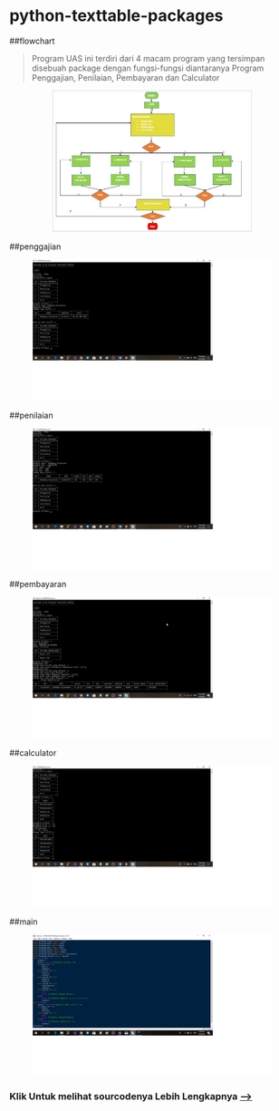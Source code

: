 # python-texttable-packages
##flowchart
>Program UAS ini terdiri dari 4 macam program yang tersimpan disebuah package dengan fungsi-fungsi diantaranya Program Penggajian, Penilaian, Pembayaran dan Calculator

<p align="center">
  <img src="https://github.com/B4mzMutt/python-texttable-packages/blob/master/flowchart.jpg"widht="450" height="250" />
</p>
##penggajian
<p align="center">
  <img src="https://github.com/B4mzMutt/python-texttable-packages/blob/master/gaji.jpg"widht="450" height="250" />
</p>

##penilaian
<p align="center">
  <img src="https://github.com/B4mzMutt/python-texttable-packages/blob/master/nilai.jpg"widht="450" height="250" />
</p>

##pembayaran
<p align="center">
  <img src="https://github.com/B4mzMutt/python-texttable-packages/blob/master/cmd.jpg"widht="450" height="250" />
</p>

##calculator
<p align="center">
  <img src="https://github.com/B4mzMutt/python-texttable-packages/blob/master/cal.jpg"widht="450" height="250" />
</p>

##main
<p align="center">
  <img src="https://github.com/B4mzMutt/python-texttable-packages/blob/master/main.jpg"widht="450" height="250" />
</p>

### Klik Untuk melihat sourcodenya Lebih Lengkapnya [--> ](https://github.com/B4mzMutt/python-texttable-packages/blob/master/Program)
